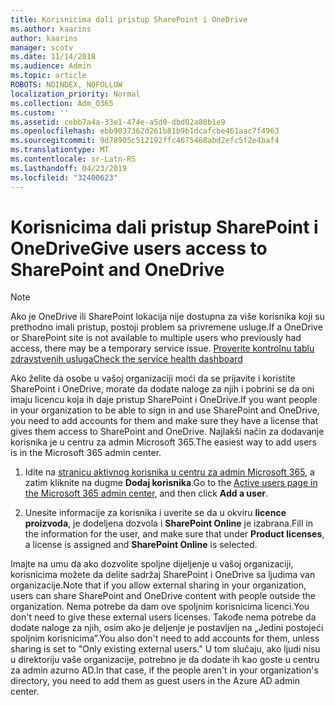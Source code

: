 ```yaml
---
title: Korisnicima dali pristup SharePoint i OneDrive
ms.author: kaarins
author: kaarins
manager: scotv
ms.date: 11/14/2018
ms.audience: Admin
ms.topic: article
ROBOTS: NOINDEX, NOFOLLOW
localization_priority: Normal
ms.collection: Adm_O365
ms.custom: ''
ms.assetid: cebb7a4a-33e1-474e-a5d0-dbd02a80b1e9
ms.openlocfilehash: ebb9037362d261b81b9b1dcafcbe461aac7f4963
ms.sourcegitcommit: 9d78905c512192ffc4675468abd2efc5f2e4baf4
ms.translationtype: MT
ms.contentlocale: sr-Latn-RS
ms.lasthandoff: 04/23/2019
ms.locfileid: "32400623"
---
```

# <a name="give-users-access-to-sharepoint-and-onedrive"></a><span data-ttu-id="3012e-102">Korisnicima dali pristup SharePoint i OneDrive</span><span class="sxs-lookup"><span data-stu-id="3012e-102">Give users access to SharePoint and OneDrive</span></span>

> [!NOTE]
> <span data-ttu-id="3012e-103">Ako je OneDrive ili SharePoint lokacija nije dostupna za više korisnika koji su prethodno imali pristup, postoji problem sa privremene usluge.</span><span class="sxs-lookup"><span data-stu-id="3012e-103">If a OneDrive or SharePoint site is not available to multiple users who previously had access, there may be a temporary service issue.</span></span> [<span data-ttu-id="3012e-104">Proverite kontrolnu tablu zdravstvenih usluga</span><span class="sxs-lookup"><span data-stu-id="3012e-104">Check the service health dashboard</span></span>](https://portal.office.com/adminportal/home#/servicehealth)
  
<span data-ttu-id="3012e-105">Ako želite da osobe u vašoj organizaciji moći da se prijavite i koristite SharePoint i OneDrive, morate da dodate naloge za njih i pobrini se da oni imaju licencu koja ih daje pristup SharePoint i OneDrive.</span><span class="sxs-lookup"><span data-stu-id="3012e-105">If you want people in your organization to be able to sign in and use SharePoint and OneDrive, you need to add accounts for them and make sure they have a license that gives them access to SharePoint and OneDrive.</span></span> <span data-ttu-id="3012e-106">Najlakši način za dodavanje korisnika je u centru za admin Microsoft 365.</span><span class="sxs-lookup"><span data-stu-id="3012e-106">The easiest way to add users is in the Microsoft 365 admin center.</span></span>
  
1. <span data-ttu-id="3012e-107">Idite na [stranicu aktivnog korisnika u centru za admin Microsoft 365](https://portal.office.com/adminportal/home#/users), a zatim kliknite na dugme **Dodaj korisnika**.</span><span class="sxs-lookup"><span data-stu-id="3012e-107">Go to the [Active users page in the Microsoft 365 admin center](https://portal.office.com/adminportal/home#/users), and then click **Add a user**.</span></span>
    
2. <span data-ttu-id="3012e-108">Unesite informacije za korisnika i uverite se da u okviru **licence proizvoda**, je dodeljena dozvola i **SharePoint Online** je izabrana.</span><span class="sxs-lookup"><span data-stu-id="3012e-108">Fill in the information for the user, and make sure that under **Product licenses**, a license is assigned and **SharePoint Online** is selected.</span></span> 
    
<span data-ttu-id="3012e-109">Imajte na umu da ako dozvolite spoljne dijeljenje u vašoj organizaciji, korisnicima možete da delite sadržaj SharePoint i OneDrive sa ljudima van organizacije.</span><span class="sxs-lookup"><span data-stu-id="3012e-109">Note that if you allow external sharing in your organization, users can share SharePoint and OneDrive content with people outside the organization.</span></span> <span data-ttu-id="3012e-110">Nema potrebe da dam ove spoljnim korisnicima licenci.</span><span class="sxs-lookup"><span data-stu-id="3012e-110">You don't need to give these external users licenses.</span></span> <span data-ttu-id="3012e-111">Takođe nema potrebe da dodate naloge za njih, osim ako je deljenje je postavljen na „Jedini postojeći spoljnim korisnicima”.</span><span class="sxs-lookup"><span data-stu-id="3012e-111">You also don't need to add accounts for them, unless sharing is set to "Only existing external users."</span></span> <span data-ttu-id="3012e-112">U tom slučaju, ako ljudi nisu u direktoriju vaše organizacije, potrebno je da dodate ih kao goste u centru za admin azurno AD.</span><span class="sxs-lookup"><span data-stu-id="3012e-112">In that case, if the people aren't in your organization's directory, you need to add them as guest users in the Azure AD admin center.</span></span>
  

